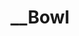 ---
pid: CH807
title: __Bowl
location_transcription: City Hall
zipcode: '19148'
outside_phl: 
neighborhood: Whitman,Pennsport,South Philadelphia
age: 
age_range: 
instagram: 
image_file_name: CH_807.jpg
proposal_transcription: |-
  large cereal bowl, represents Philadelphia's diversity, university of love!
  people can climb in and on the bowl!
topic: Philadelphia,Unity,Love
topic_summary: 0, 0, 0
type: Sculpture Statue
keywords_other: diversity, bowl, love, universality
credit: 
image_labels: 
twitter: __Dreamjars
facebook: 
permalink: "/monuments/ch807/"
layout: item-page
---